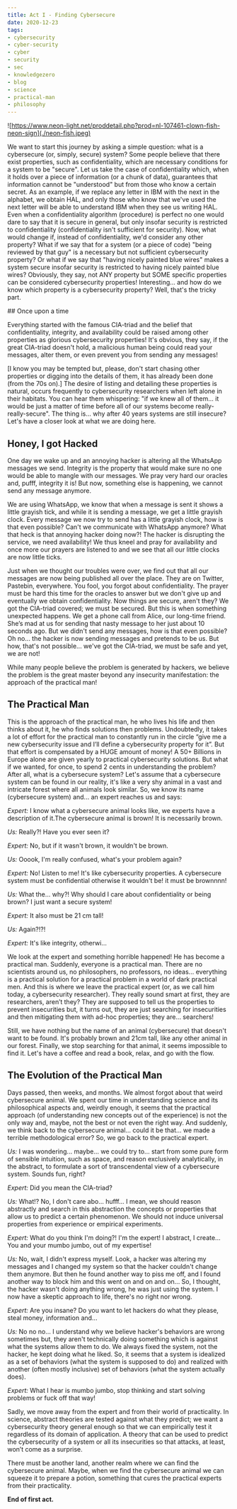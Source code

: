 ```yaml
---
title: Act I - Finding Cybersecure
date: 2020-12-23
tags: 
- cybersecurity
- cyber-security
- cyber
- security
- sec
- knowledgezero
- blog
- science
- practical-man
- philosophy
---
```

![https://www.neon-light.net/proddetail.php?prod=nl-107461-clown-fish-neon-sign](./neon-fish.jpeg)

We want to start this journey by asking a simple question: what is a cybersecure (or, simply, secure) system? Some people believe that there exist properties, such as confidentiality, which are necessary conditions for a system to be "secure". Let us take the case of confidentiality which, when it holds over a piece of information (or a chunk of data), guarantees that information cannot be "understood" but from those who know a certain secret. As an example, if we replace any letter in IBM with the next in the alphabet, we obtain HAL, and only those who know that we've used the next letter will be able to understand IBM when they see us writing HAL. Even when a confidentiality algorithm (procedure) is perfect no one would dare to say that it is secure in general, but only insofar security is restricted to confidentiality (confidentiality isn't sufficient for security). Now, what would change if, instead of confidentiality, we'd consider any other property? What if we say that for a system (or a piece of code) "being reviewed by that guy" is a necessary but not sufficient cybersecurity property? Or what if we say that "having nicely painted blue wires" makes a system secure insofar security is restricted to having nicely painted blue wires? Obviously, they say, not ANY property but SOME specific properties can be considered cybersecurity properties! Interesting... and how do we know which property is a cybersecurity property? Well, that's the tricky part. 

## Once upon a time 

Everything started with the famous CIA-triad and the belief that confidentiality, integrity, and availability could be raised among other properties as glorious cybersecurity properties! It's obvious, they say, if the great CIA-triad doesn't hold, a malicious human being could read your messages, alter them, or even prevent you from sending any messages! 

[I know you may be tempted but, please, don't start chasing other properties or digging into the details of them, it has already been done (from the 70s on).] The desire of listing and detailing these properties is natural, occurs frequently to cybersecurity researchers when left alone in their habitats. You can hear them whispering: "if we knew all of them... it would be just a matter of time before all of our systems become really-really-secure". The thing is... why after 40 years systems are still insecure? Let's have a closer look at what we are doing here. 

## Honey, I got Hacked 

One day we wake up and an annoying hacker is altering all the WhatsApp messages we send. Integrity is the property that would make sure no one would be able to mangle with our messages. We pray very hard our oracles and, pufff, integrity it is! But now, something else is happening, we cannot send any message anymore.  

We are using WhatsApp, we know that when a message is sent it shows a little grayish tick, and while it is sending a message, we get a little grayish clock. Every message we now try to send has a little grayish clock, how is that even possible? Can't we communicate with WhatsApp anymore? What that heck is that annoying hacker doing now?! The hacker is disrupting the service, we need availability! We thus kneel and pray for availability and once more our prayers are listened to and we see that all our little clocks are now little ticks.  

Just when we thought our troubles were over, we find out that all our messages are now being published all over the place. They are on Twitter, Pastebin, everywhere. You fool, you forgot about confidentiality. The prayer must be hard this time for the oracles to answer but we don't give up and eventually we obtain confidentiality. Now things are secure, aren't they? We got the CIA-triad covered; we must be secured. But this is when something unexpected happens. We get a phone call from Alice, our long-time friend. She’s mad at us for sending that nasty message to her just about 10 seconds ago. But we didn't send any messages, how is that even possible? Oh no... the hacker is now sending messages and pretends to be us. But how, that's not possible... we've got the CIA-triad, we must be safe and yet, we are not! 

While many people believe the problem is generated by hackers, we believe the problem is the great master beyond any insecurity manifestation: the approach of the practical man! 

## The Practical Man 

This is the approach of the practical man, he who lives his life and then thinks about it, he who finds solutions then problems. Undoubtedly, it takes a lot of effort for the practical man to constantly run in the circle “give me a new cybersecurity issue and I’ll define a cybersecurity property for it”. But that effort is compensated by a HUGE amount of money! A 50+ Billions in Europe alone are given yearly to practical cybersecurity solutions. But what if we wanted, for once, to spend 2 cents in understanding the problem? After all, what is a cybersecure system? Let's assume that a cybersecure system can be found in our reality, it's like a very shy animal in a vast and intricate forest where all animals look similar. So, we know its name (cybersecure system) and... an expert reaches us and says: 

*Expert:* I know what a cybersecure animal looks like, we experts have a description of it.The cybersecure animal is brown! It is necessarily brown. 

*Us:* Really?! Have you ever seen it?  

*Expert:* No, but if it wasn't brown, it wouldn't be brown. 

*Us:* Ooook, I'm really confused, what's your problem again?  

*Expert:* No! Listen to me! It's like cybersecurity properties. A cybersecure system must be confidential otherwise it wouldn't be! it must be brownnnn! 

*Us:* What the... why?! Why should I care about confidentiality or being brown? I just want a secure system!  

*Expert:* It also must be 21 cm tall!  

*Us:* Again?!?!  

*Expert:* It's like integrity, otherwi... 

We look at the expert and something horrible happened! He has become a practical man. Suddenly, everyone is a practical man. There are no scientists around us, no philosophers, no professors, no ideas... everything is a practical solution for a practical problem in a world of dark practical men. And this is where we leave the practical expert (or, as we call him today, a cybersecurity researcher). They really sound smart at first, they are researchers, aren’t they? They are supposed to tell us the properties to prevent insecurities but, it turns out, they are just searching for insecurities and then mitigating them with ad-hoc properties; they are... searchers! 

Still, we have nothing but the name of an animal (cybersecure) that doesn't want to be found. It's probably brown and 21cm tall, like any other animal in our forest. Finally, we stop searching for that animal, it seems impossible to find it. Let's have a coffee and read a book, relax, and go with the flow. 

## The Evolution of the Practical Man 

Days passed, then weeks, and months. We almost forgot about that weird cybersecure animal. We spent our time in understanding science and its philosophical aspects and, weirdly enough, it seems that the practical approach (of understanding new concepts out of the experience) is not the only way and, maybe, not the best or not even the right way. And suddenly, we think back to the cybersecure animal... could it be that... we made a terrible methodological error? So, we go back to the practical expert. 

*Us:* I was wondering... maybe... we could try to... start from some pure form of sensible intuition, such as space, and reason exclusively analytically, in the abstract, to formulate a sort of transcendental view of a cybersecure system. Sounds fun, right? 

*Expert:* Did you mean the CIA-triad? 

*Us:* What!? No, I don't care abo... hufff... I mean, we should reason abstractly and search in this abstraction the concepts or properties that allow us to predict a certain phenomenon. We should not induce universal properties from experience or empirical experiments.  

*Expert:* What do you think I'm doing?! I'm the expert! I abstract, I create... You and your mumbo jumbo, out of my expertise!  

*Us:* No, wait, I didn't express myself. Look, a hacker was altering my messages and I changed my system so that the hacker couldn't change them anymore. But then he found another way to piss me off, and I found another way to block him and this went on and on and on... So, I thought, the hacker wasn't doing anything wrong, he was just using the system. I now have a skeptic approach to life, there's no right nor wrong. 

*Expert:* Are you insane? Do you want to let hackers do what they please, steal money, information and... 

*Us:* No no no... I understand why we believe hacker's behaviors are wrong sometimes but, they aren't technically doing something which is against what the systems allow them to do. We always fixed the system, not the hacker, he kept doing what he liked. So, it seems that a system is idealized as a set of behaviors (what the system is supposed to do) and realized with another (often mostly inclusive) set of behaviors (what the system actually does). 

*Expert:* What I hear is mumbo jumbo, stop thinking and start solving problems or fuck off that way! 

Sadly, we move away from the expert and from their world of practicality. In science, abstract theories are tested against what they predict; we want a cybersecurity theory general enough so that we can empirically test it regardless of its domain of application. A theory that can be used to predict the cybersecurity of a system or all its insecurities so that attacks, at least, won’t come as a surprise.  

There must be another land, another realm where we can find the cybersecure animal. Maybe, when we find the cybersecure animal we can squeeze it to prepare a potion, something that cures the practical experts from their practicality. 

**End of first act.**
